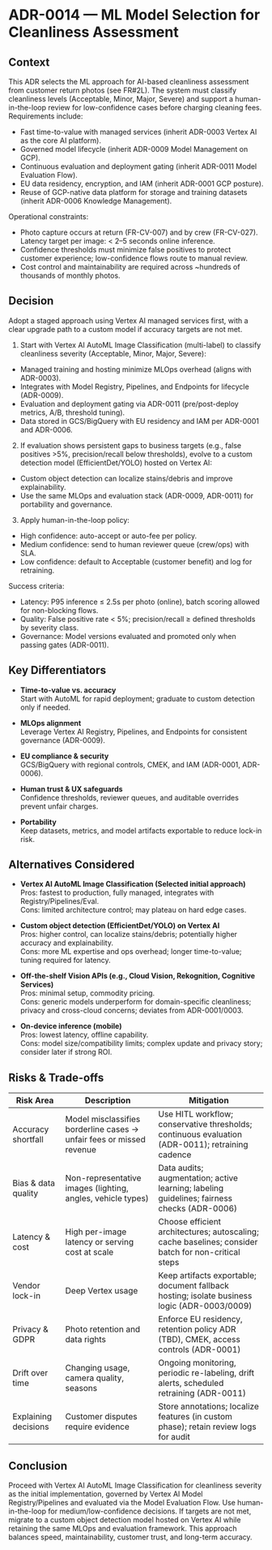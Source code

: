# ADR-0014 — ML Model Selection for Cleanliness Assessment

## Context

This ADR selects the ML approach for AI-based cleanliness assessment from customer return photos (see FR#2L). The system must classify cleanliness levels (Acceptable, Minor, Major, Severe) and support a human-in-the-loop review for low-confidence cases before charging cleaning fees. Requirements include:

- Fast time-to-value with managed services (inherit ADR-0003 Vertex AI as the core AI platform).
- Governed model lifecycle (inherit ADR-0009 Model Management on GCP).
- Continuous evaluation and deployment gating (inherit ADR-0011 Model Evaluation Flow).
- EU data residency, encryption, and IAM (inherit ADR-0001 GCP posture).
- Reuse of GCP-native data platform for storage and training datasets (inherit ADR-0006 Knowledge Management).

Operational constraints:
- Photo capture occurs at return (FR-CV-007) and by crew (FR-CV-027). Latency target per image: < 2–5 seconds online inference.
- Confidence thresholds must minimize false positives to protect customer experience; low-confidence flows route to manual review.
- Cost control and maintainability are required across ~hundreds of thousands of monthly photos.

## Decision

Adopt a staged approach using Vertex AI managed services first, with a clear upgrade path to a custom model if accuracy targets are not met.

1) Start with Vertex AI AutoML Image Classification (multi-label) to classify cleanliness severity (Acceptable, Minor, Major, Severe):
- Managed training and hosting minimize MLOps overhead (aligns with ADR-0003).
- Integrates with Model Registry, Pipelines, and Endpoints for lifecycle (ADR-0009).
- Evaluation and deployment gating via ADR-0011 (pre/post-deploy metrics, A/B, threshold tuning).
- Data stored in GCS/BigQuery with EU residency and IAM per ADR-0001 and ADR-0006.

2) If evaluation shows persistent gaps to business targets (e.g., false positives >5%, precision/recall below thresholds), evolve to a custom detection model (EfficientDet/YOLO) hosted on Vertex AI:
- Custom object detection can localize stains/debris and improve explainability.
- Use the same MLOps and evaluation stack (ADR-0009, ADR-0011) for portability and governance.

3) Apply human-in-the-loop policy:
- High confidence: auto-accept or auto-fee per policy.
- Medium confidence: send to human reviewer queue (crew/ops) with SLA.
- Low confidence: default to Acceptable (customer benefit) and log for retraining.

Success criteria:
- Latency: P95 inference ≤ 2.5s per photo (online), batch scoring allowed for non-blocking flows.
- Quality: False positive rate < 5%; precision/recall ≥ defined thresholds by severity class.
- Governance: Model versions evaluated and promoted only when passing gates (ADR-0011).

## Key Differentiators

- **Time-to-value vs. accuracy**  
  Start with AutoML for rapid deployment; graduate to custom detection only if needed.

- **MLOps alignment**  
  Leverage Vertex AI Registry, Pipelines, and Endpoints for consistent governance (ADR-0009).

- **EU compliance & security**  
  GCS/BigQuery with regional controls, CMEK, and IAM (ADR-0001, ADR-0006).

- **Human trust & UX safeguards**  
  Confidence thresholds, reviewer queues, and auditable overrides prevent unfair charges.

- **Portability**  
  Keep datasets, metrics, and model artifacts exportable to reduce lock-in risk.

## Alternatives Considered

- **Vertex AI AutoML Image Classification (Selected initial approach)**  
  Pros: fastest to production, fully managed, integrates with Registry/Pipelines/Eval.  
  Cons: limited architecture control; may plateau on hard edge cases.

- **Custom object detection (EfficientDet/YOLO) on Vertex AI**  
  Pros: higher control, can localize stains/debris; potentially higher accuracy and explainability.  
  Cons: more ML expertise and ops overhead; longer time-to-value; tuning required for latency.

- **Off-the-shelf Vision APIs (e.g., Cloud Vision, Rekognition, Cognitive Services)**  
  Pros: minimal setup, commodity pricing.  
  Cons: generic models underperform for domain-specific cleanliness; privacy and cross-cloud concerns; deviates from ADR-0001/0003.

- **On-device inference (mobile)**  
  Pros: lowest latency, offline capability.  
  Cons: model size/compatibility limits; complex update and privacy story; consider later if strong ROI.

## Risks & Trade-offs

| Risk Area | Description | Mitigation |
|--|--|--|
| Accuracy shortfall | Model misclassifies borderline cases → unfair fees or missed revenue | Use HITL workflow; conservative thresholds; continuous evaluation (ADR-0011); retraining cadence |
| Bias & data quality | Non-representative images (lighting, angles, vehicle types) | Data audits; augmentation; active learning; labeling guidelines; fairness checks (ADR-0006) |
| Latency & cost | High per-image latency or serving cost at scale | Choose efficient architectures; autoscaling; cache baselines; consider batch for non-critical steps |
| Vendor lock-in | Deep Vertex usage | Keep artifacts exportable; document fallback hosting; isolate business logic (ADR-0003/0009) |
| Privacy & GDPR | Photo retention and data rights | Enforce EU residency, retention policy ADR (TBD), CMEK, access controls (ADR-0001) |
| Drift over time | Changing usage, camera quality, seasons | Ongoing monitoring, periodic re-labeling, drift alerts, scheduled retraining (ADR-0011) |
| Explaining decisions | Customer disputes require evidence | Store annotations; localize features (in custom phase); retain review logs for audit |

## Conclusion

Proceed with Vertex AI AutoML Image Classification for cleanliness severity as the initial implementation, governed by Vertex AI Model Registry/Pipelines and evaluated via the Model Evaluation Flow. Use human-in-the-loop for medium/low-confidence decisions. If targets are not met, migrate to a custom object detection model hosted on Vertex AI while retaining the same MLOps and evaluation framework. This approach balances speed, maintainability, customer trust, and long-term accuracy.
